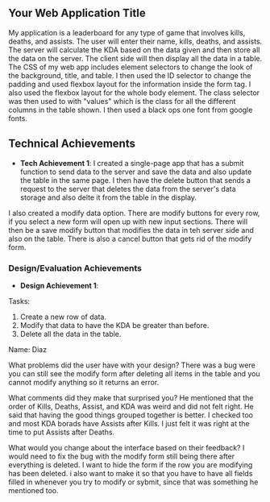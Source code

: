 ## Your Web Application Title

My application is a leaderboard for any type of game that involves kills, deaths, and assists. The user will enter their name, kills, deaths, and assists. The server will calculate the KDA based on the data given and then store all the data on the server. The client side will then display all the data in a table. The CSS of my web app includes element selectors to change the look of the background, title, and table. I then used the ID selector to change the padding and used flexbox layout for the information inside the form tag. I also used the flexbox layout for the whole body element. The class selector was then used to with "values" which is the class for all the different columns in the table shown. I then used a black ops one font from google fonts.



## Technical Achievements
- **Tech Achievement 1**: 
I created a single-page app that has a submit function to send data to the server and save the data and also update the table in the same page. I then have the delete button that sends a request to the server that deletes the data from the server's data storage and also delte it from the table in the display.

I also created a modify data option. There are modify buttons for every row, if you select a new form will open up with new input sections. There will then be a save modify button that modifies the data in teh server side and also on the table. There is also a cancel button that gets rid of the modify form. 


### Design/Evaluation Achievements
- **Design Achievement 1**: 

Tasks:
1. Create a new row of data.
2. Modify that data to have the KDA be greater than before.
3. Delete all the data in the table.



Name: Diaz

What problems did the user have with your design?
There was a bug were you can still see the modify form after deleting all items in the table and you cannot modify anything so it returns an error.

What comments did they make that surprised you?
He mentioned that the order of Kills, Deaths, Assist, and KDA was weird and did not felt right. He said that having the good things grouped together is better. I checked too and most KDA borads have Assists after Kills. I just felt it was right at the time to put Assists after Deaths.

What would you change about the interface based on their feedback?
I would need to fix the bug with the modify form still being there after everything is deleted. I want to hide the form if the row you are modifying has been deleted. i also want to make it so that you have to have all fields filled in whenever you try to modify or sybmit, since that was something he mentioned too.